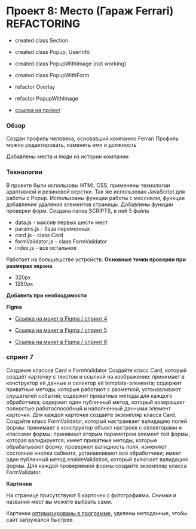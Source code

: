 # Проект 8: Место (Гараж Ferrari) REFACTORING

* created class Section
* created class Popup, UserInfo
* created class PopupWithImage (not working)
* created class PopupWithForm
* refactor Overlay
* refactor PopupWithImage

* [ссылка на проект](https://pavel-khokhlov.github.io/mesto/)

### Обзор
Создан профиль человека, основавший компанию Ferrari
Профиль можно редактировать, изменять имя и должность

Добавлены места и люди из истории компании

### Технологии
В проекте были использовы HTML CSS, применены технологии адаптивной и резиновой верстки. Так же использован JavaScript для работы с Popup. Использоаны функции работы с массивом, функции добавление удаления элементов страницы. Добавлены функции проверки форм.
Создана папка SCRIPTS, в ней 5 файла
* data.js - массив первых шести мест
* params.js - база переменных
* card.js - class Card
* formValidator.js - class FormValidator
* index.js - все остальное

Работает на большешстве устройств.
**Основные точки проверки при размерах экрана**
* 320px 
* 1280px

**Добавить при необходимости**


**Figma**

* [Ссылка на макет в Figma / спринт 4](https://www.figma.com/file/StZjf8HnoeLdiXS7dYrLAh/JavaScript.-Sprint-4)

* [Ссылка на макет в Figma / спринт 5](https://www.figma.com/file/nlYpT4VhFiwimn2YlncrcF/JavaScript.-Sprint-5?node-id=0%3A1)

* [Ссылка на макет в Figma / спринт 6](https://www.figma.com/file/XNaGNEZD5NEjeyJzAT4gMb/JavaScript.-Sprint-6?node-id=0%3A1)

### спринт 7

Создание классов Card и FormValidator
Создайте класс Card, который создаёт карточку с текстом и ссылкой на изображение:
принимает в конструктор её данные и селектор её template-элемента;
содержит приватные методы, которые работают с разметкой, устанавливают слушателей событий;
содержит приватные методы для каждого обработчика;
содержит один публичный метод, который возвращает полностью работоспособный и наполненный данными элемент карточки.
Для каждой карточки создайте экземпляр класса Card.
Создайте класс FormValidator, который настраивает валидацию полей формы:
принимает в конструктор объект настроек с селекторами и классами формы;
принимает вторым параметром элемент той формы, которая валидируется;
имеет приватные методы, которые обрабатывают форму: проверяют валидность поля, изменяют состояние кнопки сабмита, устанавливают все обработчики;
имеет один публичный метод enableValidation, который включает валидацию формы.
Для каждой проверяемой формы создайте экземпляр класса FormValidator.

**Картинки**

На странице присутствуют 6 карточек с фотографиями. Снимки и названия мест вы можете выбрать сами.

Картинки [оптимизированы в программе](XnViewer), удклены методанные, чтобы сайт загружался быстрее.

